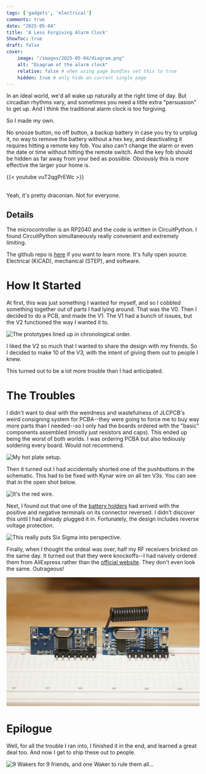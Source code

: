 ```yaml
---
tags: ['gadgets', 'electrical']
comments: true
date: "2025-05-04"
title: 'A Less Forgiving Alarm Clock'
ShowToc: true
draft: false
cover:
    image: "/images/2025-05-04/diagram.png"
    alt: "Diagram of the alarm clock"
    relative: false # when using page bundles set this to true
    hidden: true # only hide on current single page
---
```


In an ideal world, we'd all wake up naturally at the right time of day. But circadian rhythms vary, and sometimes you need a little extra "persuasion" to get up. And I think the traditional alarm clock is too forgiving.

So I made my own.

No snooze button, no off button, a backup battery in case you try to unplug it, no way to remove the battery without a hex key, and deactivating it requires hitting a remote key fob. You also can't change the alarm or even the date or time without hitting the remote switch. And the key fob should be hidden as far away from your bed as possible. Obviously this is more effective the larger your home is.

{{< youtube vuT2qgPrEWc >}}
<br/><br/>

Yeah, it's pretty draconian. Not for everyone.

## Details
The microcontroller is an RP2040 and the code is written in CircuitPython. I found CircuitPython simultaneously really convenient and extremely limiting.

The github repo is [here](https://github.com/bbokser/persuasive_waker) if you want to learn more. It's fully open source. Electrical (KiCAD), mechanical (STEP), and software.

# How It Started
At first, this was just something I wanted for myself, and so I cobbled something together out of parts I had lying around. That was the V0. Then I decided to do a PCB, and made the V1. The V1 had a bunch of issues, but the V2 functioned the way I wanted it to.

![The prototypes lined up in chronological order.](/images/2025-05-04/prototypes.jpg)

I liked the V2 so much that I wanted to share the design with my friends. So I decided to make 10 of the V3, with the intent of giving them out to people I knew. 

This turned out to be a lot more trouble than I had anticipated.

# The Troubles
I didn't want to deal with the weirdness and wastefulness of JLCPCB's weird consigning system for PCBA--they were going to force me to buy way more parts than I needed--so I only had the boards ordered with the "basic" components assembled (mostly just resistors and caps). This ended up being the worst of both worlds. I was ordering PCBA but also tediously soldering every board. Would not recommend.

![My hot plate setup.](/images/2025-05-04/cooking.jpg)

Then it turned out I had accidentally shorted one of the pushbuttons in the schematic. This had to be fixed with Kynar wire on all ten V3s. You can see that in the open shot below.

![It's the red wire.](/images/2025-05-04/open.jpg)

Next, I found out that one of the [battery holders](https://www.mouser.com/ProductDetail/Keystone-Electronics/2463CN?qs=5aG0NVq1C4zYU95%252BQMVByQ%3D%3D) had arrived with the positive and negative terminals on its connector reversed. I didn't discover this until I had already plugged it in. Fortunately, the design includes reverse voltage protection.

![This really puts Six Sigma into perspective.](/images/2025-05-04/battconn.jpg)

Finally, when I thought the ordeal was over, half my RF receivers bricked on the same day. It turned out that they were knockoffs--I had naively ordered them from AliExpress rather than the [official website](https://qiachip.com/products/2x-learning-code-receiver-module-for-rf-433mhz-rx-480-e-remote-control-arduino-chip-28131mm-pcb?srsltid=AfmBOoqlOxUxx49JhXtqjpbGJaIm_BNmsZVVd1aHBUiIUhs6x7F2ZU9T). They don't even look the same. Outrageous!

![Knockoff compared to the real deal.](/images/2025-05-04/knockoffs.jpg)

<!-- ## Additional Regrets
- I did a really poor job of parts sourcing and ordering efficiently.
- I didn't realize that JLCPCB marks order numbers on the front of their boards by default. Kind of annoying that it happened to the covers.
- I left volume on the table by using a half-bridge rather than a full H-bridge for the buzzer driver.
- There's a rattling sound when you shake the device. Turned out it's coming from the magnetic buzzer. Should replace that. -->

# Epilogue

Well, for all the trouble I ran into, I finished it in the end, and learned a great deal too. And now I get to ship these out to people.

![9 Wakers for 9 friends, and one Waker to rule them all...](/images/2025-05-04/legion.jpg)

